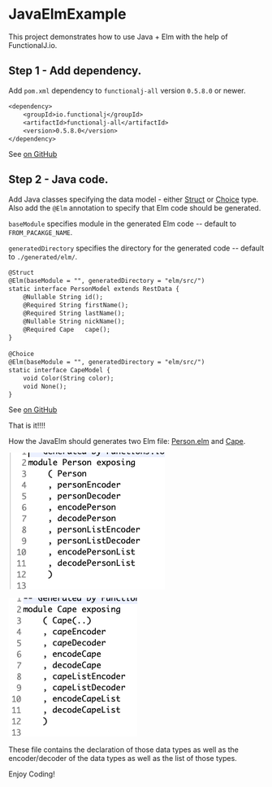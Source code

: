 # JavaElmExample

This project demonstrates how to use Java + Elm with the help of FunctionalJ.io.

## Step 1 - Add dependency.

Add `pom.xml` dependency to `functionalj-all` version `0.5.8.0` or newer.

    <dependency>
        <groupId>io.functionalj</groupId>
        <artifactId>functionalj-all</artifactId>
        <version>0.5.8.0</version>
    </dependency>

See [on GitHub](https://github.com/NawaMan/JavaElmExample/blob/main/pom.xml#L112-L116)


## Step 2 - Java code.

Add Java classes specifying the data model - either [Struct](https://dzone.com/articles/immutable-data-with-functionalio) or [Choice](https://dzone.com/articles/choice-types-in-java-with-functionaljio) type.
Also add the `@Elm` annotation to specify that Elm code should be generated.

`baseModule` specifies module in the generated Elm code -- default to `FROM_PACAKGE_NAME`.

`generatedDirectory` specifies the directory for the generated code -- default to `./generated/elm/`.

    @Struct
    @Elm(baseModule = "", generatedDirectory = "elm/src/")
    static interface PersonModel extends RestData {
        @Nullable String id();
        @Required String firstName();
        @Required String lastName();
        @Nullable String nickName();
        @Required Cape   cape();
    }
    
    @Choice
    @Elm(baseModule = "", generatedDirectory = "elm/src/")
    static interface CapeModel {
        void Color(String color);
        void None();
    }

See [on GitHub](https://github.com/NawaMan/JavaElmExample/blob/main/src/main/java/javaelmexample/services/PersonService.java#L28-L43)

That is it!!!!

How the JavaElm should generates two Elm file: [Person.elm](https://github.com/NawaMan/JavaElmExample/blob/main/elm/src/Person.elm) and [Cape](https://github.com/NawaMan/JavaElmExample/blob/main/elm/src/Cape.elm).

![Person.elm](docs/ElmCode1.png)

![Cape.elm](docs/ElmCode2.png)

These file contains the declaration of those data types as well as the encoder/decoder of the data types as well as the list of those types.


Enjoy Coding!
